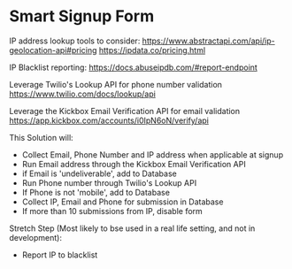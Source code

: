 # Smart Signup Form

IP address lookup tools to consider:
https://www.abstractapi.com/api/ip-geolocation-api#pricing
https://ipdata.co/pricing.html


IP Blacklist reporting:
https://docs.abuseipdb.com/#report-endpoint


Leverage Twilio's Lookup API for phone number validation
https://www.twilio.com/docs/lookup/api

Leverage the Kickbox Email Verification API for email validation
https://app.kickbox.com/accounts/i0IpN6oN/verify/api

This Solution will:
- Collect Email, Phone Number and IP address when applicable at signup
- Run Email address through the Kickbox Email Verification API
- if Email is 'undeliverable', add to Database
- Run Phone number through Twilio's Lookup API
- If Phone is not 'mobile', add to Database
- Collect IP, Email and Phone for submission in Database
- If more than 10 submissions from IP, disable form

Stretch Step (Most likely to bse used in a real life setting, and not in development):
- Report IP to blacklist



